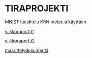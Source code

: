 # TIRAPROJEKTI

MNIST luokittelu KNN metodia käyttäen.

[viikkoraportti1](https://github.com/lxhelmer/tiralabra/blob/main/viikkoraportit/viikkoraportti1.md)

[viikkoraportti2](https://github.com/lxhelmer/tiralabra/blob/main/viikkoraportit/viikkoraportt2.md)


[määrittelydokumentti](https://github.com/lxhelmer/tiralabra/blob/main/docs/m%C3%A4%C3%A4rittelydokumentti.md)
